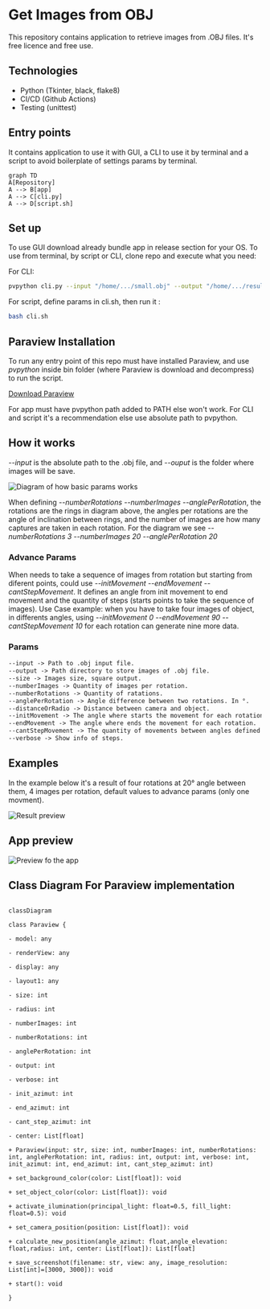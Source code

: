 # Get Images from OBJ

This repository contains application to retrieve images from .OBJ files. It's free licence and free use.

## Technologies
- Python (Tkinter, black, flake8)
- CI/CD (Github Actions)
- Testing (unittest)

## Entry points
It contains application to use it with GUI, a CLI to use it by terminal and a script to avoid boilerplate of settings params by terminal.

```mermaid
graph TD
A[Repository] 
A --> B[app]
A --> C[cli.py]
A --> D[script.sh]
```
## Set up
To use GUI download already bundle app in release section for your OS. To use from terminal, by script or CLI, clone repo and execute what you need:

For CLI:
 ```bash 
pvpython cli.py --input "/home/.../small.obj" --output "/home/.../results" --size 600 --numberRotations 3 --numberImages 10 --anglePerRotation 20 --distanceOrRadio 60 --initMovement 0 --endMovement 90 --cantStepMovement 2
  ```

For script, define params in cli.sh, then run it :
```bash 
bash cli.sh
  ```

## Paraview Installation
To run any entry point of this repo must have installed Paraview, and use *pvpython* inside bin folder (where Paraview is download and decompress) to run the script.

[Download Paraview](https://www.paraview.org/download/)

For app must have pvpython path added to PATH else won't work. For CLI and script it's a recommendation else use absolute path to pvpython.

## How it works
*--input* is the absolute path to the .obj file, and *--ouput* is the folder where images will be save.

![Diagram of how basic params works](docs/images/exampleRotations.png)

When defining *--numberRotations* *--numberImages*  *--anglePerRotation*, the rotations are the rings in diagram above, the angles per rotations are the angle of inclination between rings, and the number of images are how many captures are taken in each rotation. For the diagram we see *--numberRotations 3* *--numberImages 20*  *--anglePerRotation 20*

### Advance Params
When needs to take a sequence of images from rotation but starting from diferent points, could use *--initMovement* *--endMovement* *--cantStepMovement*. It defines an angle from init movement to end movement and the quantity of steps (starts points to take the sequence of images). 
Use Case example: when you have to take four images of object, in differents angles, using *--initMovement 0* *--endMovement 90* *--cantStepMovement 10* for each rotation can generate nine more data.

### Params

``` txt
--input -> Path to .obj input file.
--output -> Path directory to store images of .obj file.
--size -> Images size, square output.
--numberImages -> Quantity of images per rotation.
--numberRotations -> Quantity of ratations.
--anglePerRotation -> Angle difference between two rotations. In °.
--distanceOrRadio -> Distance between camera and object.
--initMovement -> The angle where starts the movement for each rotation.
--endMovement -> The angle where ends the movement for each rotation.
--cantStepMovement -> The quantity of movements between angles defined in movement.
--verbose -> Show info of steps.
```

## Examples
In the example below it's a result of four rotations at 20° angle between them, 4 images per rotation, default values to advance params (only one movment).

![Result preview](docs/images/getImagesFromObjPreview.png)

## App preview

![Preview fo the app](docs/images/preview1.png)

## Class Diagram For Paraview implementation

```mermaid

classDiagram

class Paraview {

- model: any

- renderView: any

- display: any

- layout1: any

- size: int

- radius: int

- numberImages: int

- numberRotations: int

- anglePerRotation: int

- output: int

- verbose: int

- init_azimut: int

- end_azimut: int

- cant_step_azimut: int

- center: List[float]

+ Paraview(input: str, size: int, numberImages: int, numberRotations: int, anglePerRotation: int, radius: int, output: int, verbose: int, init_azimut: int, end_azimut: int, cant_step_azimut: int)

+ set_background_color(color: List[float]): void

+ set_object_color(color: List[float]): void

+ activate_ilumination(principal_light: float=0.5, fill_light: float=0.5): void

+ set_camera_position(position: List[float]): void

+ calculate_new_position(angle_azimut: float,angle_elevation: float,radius: int, center: List[float]): List[float]

+ save_screenshot(filename: str, view: any, image_resolution: List[int]=[3000, 3000]): void

+ start(): void

}

  

```

